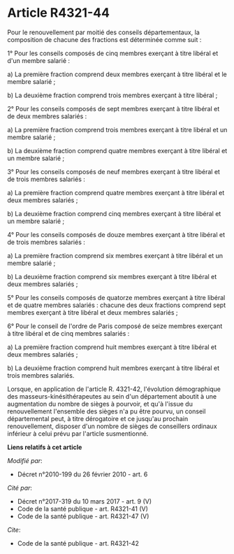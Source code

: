 # Article R4321-44

Pour le renouvellement par moitié des conseils départementaux, la composition de chacune des fractions est déterminée comme
suit : 

1° Pour les conseils composés de cinq membres exerçant à titre libéral et d'un membre salarié : 

a) La première fraction comprend deux membres exerçant à titre libéral et le membre salarié ; 

b) La deuxième fraction comprend trois membres exerçant à titre libéral ; 

2° Pour les conseils composés de sept membres exerçant à titre libéral et de deux membres salariés : 

a) La première fraction comprend trois membres exerçant à titre libéral et un membre salarié ; 

b) La deuxième fraction comprend quatre membres exerçant à titre libéral et un membre salarié ; 

3° Pour les conseils composés de neuf membres exerçant à titre libéral et de trois membres salariés : 

a) La première fraction comprend quatre membres exerçant à titre libéral et deux membres salariés ; 

b) La deuxième fraction comprend cinq membres exerçant à titre libéral et un membre salarié ; 

4° Pour les conseils composés de douze membres exerçant à titre libéral et de trois membres salariés : 

a) La première fraction comprend six membres exerçant à titre libéral et un membre salarié ; 

b) La deuxième fraction comprend six membres exerçant à titre libéral et deux membres salariés ; 

5° Pour les conseils composés de quatorze membres exerçant à titre libéral et de quatre membres salariés : chacune des deux
fractions comprend sept membres exerçant à titre libéral et deux membres salariés ; 

6° Pour le conseil de l'ordre de Paris composé de seize membres exerçant à titre libéral et de cinq membres salariés : 

a) La première fraction comprend huit membres exerçant à titre libéral et deux membres salariés ; 

b) La deuxième fraction comprend huit membres exerçant à titre libéral et trois membres salariés. 

Lorsque, en application de l'article R. 4321-42, l'évolution démographique des masseurs-kinésithérapeutes au sein d'un
département aboutit à une augmentation du nombre de sièges à pourvoir, et qu'à l'issue du renouvellement l'ensemble des
sièges n'a pu être pourvu, un conseil départemental peut, à titre dérogatoire et ce jusqu'au prochain renouvellement,
disposer d'un nombre de sièges de conseillers ordinaux inférieur à celui prévu par l'article susmentionné.

**Liens relatifs à cet article**

_Modifié par_:

  - Décret n°2010-199 du 26 février 2010 - art. 6

_Cité par_:

  - Décret n°2017-319 du 10 mars 2017 - art. 9 (V)
  - Code de la santé publique - art. R4321-41 (V)
  - Code de la santé publique - art. R4321-47 (V)

_Cite_:

  - Code de la santé publique - art. R4321-42
